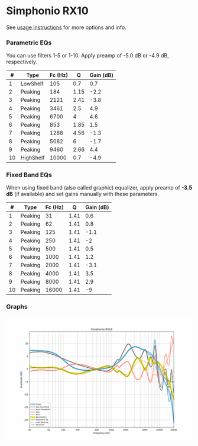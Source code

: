 # Simphonio RX10
See [usage instructions](https://github.com/jaakkopasanen/AutoEq#usage) for more options and info.

### Parametric EQs
You can use filters 1-5 or 1-10. Apply preamp of -5.0 dB or -4.9 dB, respectively.

|   # | Type      |   Fc (Hz) |    Q |   Gain (dB) |
|-----|-----------|-----------|------|-------------|
|   1 | LowShelf  |       105 | 0.7  |         0.7 |
|   2 | Peaking   |       184 | 1.15 |        -2.2 |
|   3 | Peaking   |      2121 | 2.41 |        -3.8 |
|   4 | Peaking   |      3461 | 2.5  |         4.9 |
|   5 | Peaking   |      6700 | 4    |         4.6 |
|   6 | Peaking   |       853 | 1.85 |         1.5 |
|   7 | Peaking   |      1288 | 4.56 |        -1.3 |
|   8 | Peaking   |      5082 | 6    |        -1.7 |
|   9 | Peaking   |      9460 | 2.66 |         4.4 |
|  10 | HighShelf |     10000 | 0.7  |        -4.9 |

### Fixed Band EQs
When using fixed band (also called graphic) equalizer, apply preamp of **-3.5 dB** (if available) and set gains manually with these parameters.

|   # | Type    |   Fc (Hz) |    Q |   Gain (dB) |
|-----|---------|-----------|------|-------------|
|   1 | Peaking |        31 | 1.41 |         0.6 |
|   2 | Peaking |        62 | 1.41 |         0.8 |
|   3 | Peaking |       125 | 1.41 |        -1.1 |
|   4 | Peaking |       250 | 1.41 |        -2   |
|   5 | Peaking |       500 | 1.41 |         0.5 |
|   6 | Peaking |      1000 | 1.41 |         1.2 |
|   7 | Peaking |      2000 | 1.41 |        -3.1 |
|   8 | Peaking |      4000 | 1.41 |         3.5 |
|   9 | Peaking |      8000 | 1.41 |         2.9 |
|  10 | Peaking |     16000 | 1.41 |        -9   |

### Graphs
![](./Simphonio%20RX10.png)
